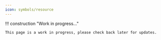 ```yaml
---
icon: symbols/resource
---
```


!!! construction "Work in progress..."

    This page is a work in progress, please check back later for updates.
